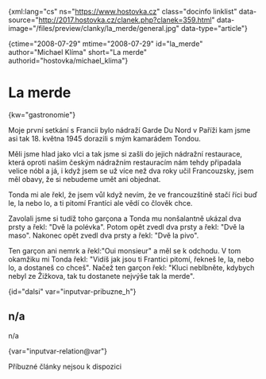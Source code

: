 
{xml:lang="cs" ns="https://www.hostovka.cz" class="docinfo linklist" data-source="http://2017.hostovka.cz/clanek.php?clanek=359.html" data-image="/files/preview/clanky/la_merde/general.jpg" data-type="article"}

{ctime="2008-07-29" mtime="2008-07-29" id="la\_merde" author="Michael Klíma" short="La merde" authorid="hostovka/michael\_klima"}

# La merde

<!-- generated attribute kw by user_udpatekw.sh on 2020-05-07, do not edit -->

{kw="gastronomie"}

Moje první setkání s Francii bylo nádraží Garde Du Nord v Paříži kam jsme asi tak 18. května 1945 dorazili s mým kamarádem Tondou.

Měli jsme hlad jako vlci a tak jsme si zašli do jejich nádražní restaurace, která oproti našim českým nádražním restauracím nám tehdy připadala velice nóbl a já, i když jsem se už více než dva roky učil Francouzsky, jsem měl obavy, že si nebudeme umět ani objednat.

Tonda mi ale řekl, že jsem vůl když nevím, že ve francouzštině stačí říci buď le, la nebo lo, a ti pitomí Frantíci ale vědí co člověk chce.

Zavolali jsme si tudíž toho garçona a Tonda mu nonšalantně ukázal dva prsty a řekl: "Dvě la polévka". Potom opět zvedl dva prsty a řekl: "Dvě la maso". Nakonec opět zvedl dva prsty a řekl: "Dvě la pivo".

Ten garçon ani nemrk a řekl:"Oui monsieur" a měl se k odchodu. V tom okamžiku mi Tonda řekl: "Vidíš jak jsou ti Frantici pitomí, řekneš le, la, nebo lo, a dostaneš co chceš". Načež ten garçon řekl: "Kluci neblbněte, kdybych nebyl ze Žižkova, tak tu dostanete nejvýše tak la merde".

{id="dalsi" var="inputvar-pribuzne_h"}

## n/a

n/a

{var="inputvar-relation@var"}

Příbuzné články nejsou k dispozici

